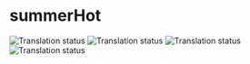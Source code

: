 # summerHot
![Translation status](https://github.com/github20120522/summerHot/blob/master/src/main/resources/preview/1.png)
![Translation status](https://github.com/github20120522/summerHot/blob/master/src/main/resources/preview/2.png)
![Translation status](https://github.com/github20120522/summerHot/blob/master/src/main/resources/preview/3.png)
![Translation status](https://github.com/github20120522/summerHot/blob/master/src/main/resources/preview/4.png)

